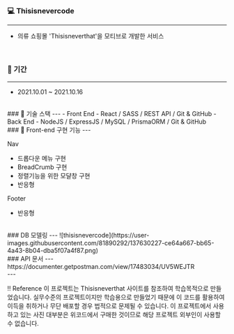 ### 💻 Thisisnevercode
---
- 의류 쇼핑몰 'Thisisneverthat'을 모티브로 개발한 서비스
<br>

### 📆 기간
---
- 2021.10.01 ~ 2021.10.16
<br>
### 📗 기술 스택
---
- Front End
    - React / SASS / REST API / Git & GitHub
- Back End
    - NodeJS / ExpressJS / MySQL / PrismaORM / Git & GitHub
<br>
### 🌈 Front-end 구현 기능
---

Nav
- 드롭다운 메뉴 구현
- BreadCrumb 구현
- 정렬기능을 위한 모댤창 구현
- 반응형

Footer
- 반응형
<br>
### DB 모델링
---
![thisisnevercode](https://user-images.githubusercontent.com/81890292/137630227-ce64a667-bb65-4a43-8b04-dba5f07a4f87.png)
<br>
### API 문서
---
https://documenter.getpostman.com/view/17483034/UV5WEJTR
<br>
---

‼️ Reference
이 프로젝트는 Thisisneverthat 사이트를 참조하여 학습목적으로 만들었습니다.
실무수준의 프로젝트이지만 학습용으로 만들었기 때문에 이 코드를 활용하여 이득을 취하거나 무단 배포할 경우 법적으로 문제될 수 있습니다.
이 프로젝트에서 사용하고 있는 사진 대부분은 위코드에서 구매한 것이므로 해당 프로젝트 외부인이 사용할 수 없습니다.
